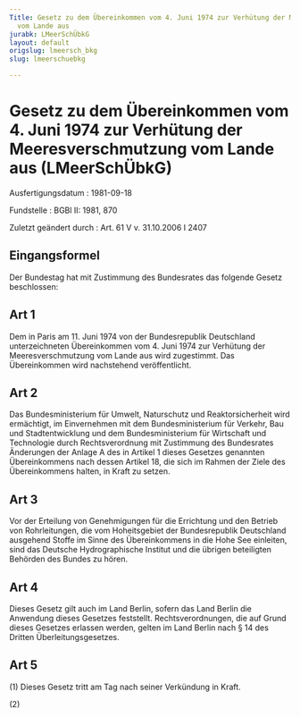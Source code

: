 ```yaml
---
Title: Gesetz zu dem Übereinkommen vom 4. Juni 1974 zur Verhütung der Meeresverschmutzung
  vom Lande aus
jurabk: LMeerSchÜbkG
layout: default
origslug: lmeersch_bkg
slug: lmeerschuebkg

---
```


# Gesetz zu dem Übereinkommen vom 4. Juni 1974 zur Verhütung der Meeresverschmutzung vom Lande aus (LMeerSchÜbkG)

Ausfertigungsdatum
:   1981-09-18

Fundstelle
:   BGBl II: 1981, 870

Zuletzt geändert durch
:   Art. 61 V v. 31.10.2006 I 2407

## Eingangsformel

Der Bundestag hat mit Zustimmung des Bundesrates das folgende Gesetz
beschlossen:

## Art 1

Dem in Paris am 11. Juni 1974 von der Bundesrepublik Deutschland
unterzeichneten Übereinkommen vom 4. Juni 1974 zur Verhütung der
Meeresverschmutzung vom Lande aus wird zugestimmt. Das Übereinkommen
wird nachstehend veröffentlicht.

## Art 2

Das Bundesministerium für Umwelt, Naturschutz und Reaktorsicherheit
wird ermächtigt, im Einvernehmen mit dem Bundesministerium für
Verkehr, Bau und Stadtentwicklung und dem Bundesministerium für
Wirtschaft und Technologie durch Rechtsverordnung mit Zustimmung des
Bundesrates Änderungen der Anlage A des in Artikel 1 dieses Gesetzes
genannten Übereinkommens nach dessen Artikel 18, die sich im Rahmen
der Ziele des Übereinkommens halten, in Kraft zu setzen.

## Art 3

Vor der Erteilung von Genehmigungen für die Errichtung und den Betrieb
von Rohrleitungen, die vom Hoheitsgebiet der Bundesrepublik
Deutschland ausgehend Stoffe im Sinne des Übereinkommens in die Hohe
See einleiten, sind das Deutsche Hydrographische Institut und die
übrigen beteiligten Behörden des Bundes zu hören.

## Art 4

Dieses Gesetz gilt auch im Land Berlin, sofern das Land Berlin die
Anwendung dieses Gesetzes feststellt. Rechtsverordnungen, die auf
Grund dieses Gesetzes erlassen werden, gelten im Land Berlin nach § 14
des Dritten Überleitungsgesetzes.

## Art 5

(1) Dieses Gesetz tritt am Tag nach seiner Verkündung in Kraft.

(2)

